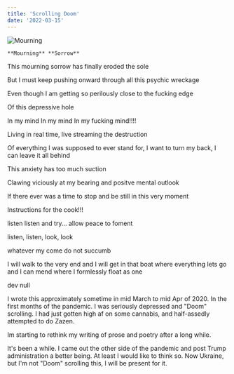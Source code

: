 ```yaml
---
title: 'Scrolling Doom'
date: '2022-03-15'
---
```


![Mourning](/images/mourningSorrow.jpg "Endless Suffering")

	**Mourning** **Sorrow** 

This mourning sorrow has finally eroded the sole

But I must keep pushing onward through all this psychic wreckage

Even though I am getting so perilously close to the fucking edge

Of this depressive hole

In my mind In my mind In my fucking mind!!!!

Living in real time, live streaming the destruction

Of everything I was supposed to ever stand for, I want to turn my back, I can leave it all behind

This anxiety has too much suction

Clawing viciously at my bearing and positve mental outlook

If there ever was a time to stop and be still in this very moment

Instructions for the cook!!!

listen listen and try...  allow peace to foment

listen, listen,
look, look

whatever my come
do not succumb

I will walk to the very end
and I will get in that boat
where everything lets go and I can mend
where I formlessly float as one

dev null


I wrote this approximately sometime in mid March to mid Apr of 2020. In the first months of
the pandemic. I was seriously depressed and "Doom" scrolling. I had just gotten high af on
some cannabis, and half-assedly attempted to do Zazen.

Im starting to rethink my writing of prose and poetry after a long while.

It's been a while. I came out the other side of the pandemic and post Trump administration a
better being. At least I would like to think so. Now Ukraine, but I'm not "Doom" scrolling this,
I will be present for it.